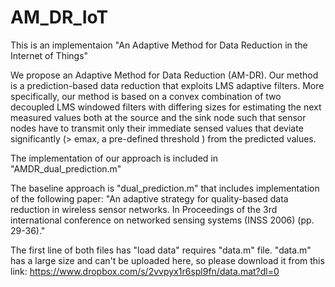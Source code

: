 # AM_DR_IoT

This is an implementaion "An Adaptive Method for Data Reduction in the Internet of Things"

We propose an Adaptive Method for Data Reduction (AM-DR). Our method is a prediction-based data reduction that exploits LMS adaptive filters. More specifically, our method is based on a convex combination of two decoupled LMS windowed filters with differing sizes for estimating the next measured values both at the source and the sink node such that sensor nodes have to transmit only their immediate sensed values that deviate significantly (> emax, a pre-defined threshold ) from the predicted values.

The implementation of our approach is included in "AMDR_dual_prediction.m"

The baseline approach is "dual_prediction.m" that includes implementation of the following paper:
"An adaptive strategy for quality-based data reduction in wireless sensor networks. In Proceedings of the 3rd international 
conference on networked sensing systems (INSS 2006) (pp. 29-36)." 

The first line of both files has "load data" requires "data.m" file. "data.m" has a large size and can't be uploaded here, so please download it from this link:
https://www.dropbox.com/s/2vvpyx1r6spl9fn/data.mat?dl=0


